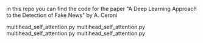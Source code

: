 in this repo you can find the code for the paper "A Deep Learning Approach to the Detection of Fake News" by A. Ceroni



multihead_self_attention.py
multihead_self_attention.py
multihead_self_attention.py
multihead_self_attention.py
